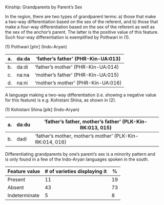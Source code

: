 Kinship: Grandparents by Parent’s Sex

In the region, there are two types of grandparent terms: a) those that
make a two-way differentiation based on the sex of the referent, and b)
those that make a four-way differentiation based on the sex of the
referent as well as the sex of the anchor’s parent. The latter is the
positive value of this feature. Such four-way differentiation is
exemplified by Pothwari in (1).

(1) <span id="_Ref12343426" class="anchor"></span>Pothwari
    \[phr\] (Indo-Aryan)

| a.  | daːda | ‘father’s father’ (PHR-Kin-UA:013) |
|-----|-------|------------------------------------|
| b.  | daːdi | ‘father’s mother’ (PHR-Kin-UA:014) |
| c.  | naːna | ‘mother’s father’ (PHR-Kin-UA:015) |
| d.  | naːni | ‘mother’s mother’ (PHR-Kin-UA:016) |

A language making a two-way differentiation (i.e. showing a negative
value for this feature) is e.g. Kohistani Shina, as shown in (2).

(1) <span id="_Ref50555867" class="anchor"></span>Kohistani Shina
    \[plk\] (Indo-Aryan)

| a.  | daːdu | ‘father’s father, mother’s father’ (PLK-Kin-RK:013, 015) |
|-----|-------|----------------------------------------------------------|
| b.  | dadi  | ‘father’s mother, mother’s mother’ (PLK-Kin-RK:014, 016) |

Differentiating grandparents by one’s parent’s sex is a minority pattern
and is only found in a few of the Indo-Aryan languages spoken in the
south.

| Feature value | \# of varieties displaying it | %   |
|---------------|-------------------------------|-----|
| Present       | 11                            | 19  |
| Absent        | 43                            | 73  |
| Indeterminate | 5                             | 8   |


